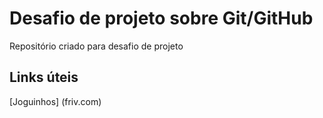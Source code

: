 # Desafio de projeto sobre Git/GitHub
Repositório criado para desafio de projeto

## Links úteis
[Joguinhos] (friv.com)
